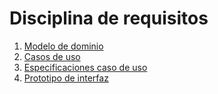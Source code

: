 # Disciplina de requisitos

1. [Modelo de dominio](ModeloDominio/ModeloDeDominio.md)
2. [Casos de uso](CasosDeUso/CasosDeUso.md)
3. [Especificaciones caso de uso](EspecificacionesCasosDeUso/EspecificacionesCasosDeUso.md)
4. [Prototipo de interfaz](PrototipoInterfaz/PrototipoInterfaz.md)
